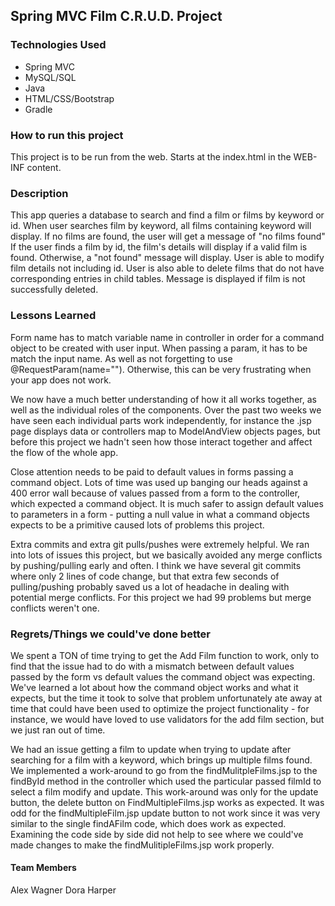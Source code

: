 ## Spring MVC Film C.R.U.D. Project

### Technologies Used
<ul>
<li>Spring MVC</li>
<li>MySQL/SQL</li>
<li>Java</li>
<li>HTML/CSS/Bootstrap</li>
<li>Gradle</li>

</ul>

### How to run this project
This project is to be run from the web. Starts at the index.html in the WEB-INF content. 

### Description
This app queries a database to search and find a film or films by keyword or id. When user searches film by keyword, all
films containing keyword will display. If no films are found, the user will get a message of "no films found" If the user 
finds a film by id, the film's details will display if a valid film is found. Otherwise, a "not found" message will display. 
User is able to modify film details not including id. User is also able to delete films that do not have corresponding 
entries in child tables. Message is displayed if film is not successfully deleted. 

### Lessons Learned
Form name has to match variable name in controller in order for a command object to be created with user input. 
When passing a param, it has to be match the input name. As well as not forgetting to use @RequestParam(name=""). Otherwise, 
this can be very frustrating when your app does not work. 

We now have a much better understanding of how it all works together, as well as the individual roles of the components. 
Over the past two weeks we have seen each individual parts work independently, for instance the .jsp page displays data 
or controllers map to ModelAndView objects pages, but before this project we hadn't seen how those interact together and
affect the flow of the whole app.  

Close attention needs to be paid to default values in forms passing a command object. Lots of time was used up banging our heads against a 400 error wall because of values passed from a form to the controller, which expected a command object. It is much safer to assign default values to parameters in a form - putting a null value in what a command objects expects to be a primitive caused lots of problems this project.

Extra commits and extra git pulls/pushes were extremely helpful. We ran into lots of issues this project, but we basically avoided any merge conflicts by pushing/pulling early and often. I think we have several git commits where only 2 lines of code change, but that extra few seconds of pulling/pushing probably saved us a lot of headache in dealing with potential merge conflicts. For this project we had 99 problems but merge conflicts weren't one.

### Regrets/Things we could've done better
We spent a TON of time trying to get the Add Film function to work, only to find that the issue had to do with a mismatch between default values passed by the form vs default values the command object was expecting. We've learned a lot about how the command object works and what it expects, but the time it took to solve that problem unfortunately ate away at time that could have been used to optimize the project functionality - for instance, we would have loved to use validators for the add film section, but we just ran out of time.

We had an issue getting a film to update when trying to update after searching for a film with a keyword, which brings up
multiple films found. We implemented a work-around to go from the findMulitpleFilms.jsp to the findById method in the controller
which used the particular passed  filmId to select a film modify and update. This work-around was only for the update button, 
the delete button on FindMultipleFilms.jsp works as expected. It was odd for the findMultipleFilm.jsp update button to not work 
since it was very similar to the single findAFilm code, which does work as expected. Examining the code side by side did not
help to see where we could've made changes to make the findMulitipleFilms.jsp work properly.      


#### Team Members
Alex Wagner
Dora Harper